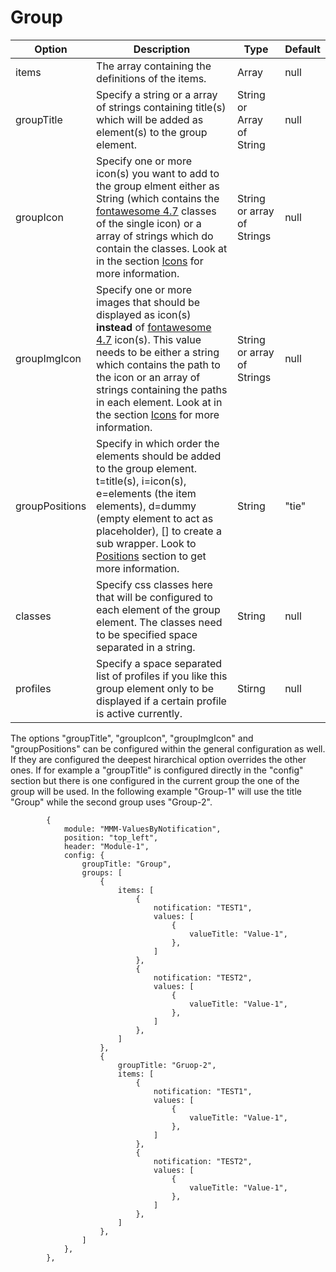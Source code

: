 # Group

| Option  | Description | Type | Default |
| ------- | --- | --- | --- |
| items | The array containing the definitions of the items. | Array | null |
| groupTitle | Specify a string or a array of strings containing title(s) which will be added as element(s) to the group element. | String or Array of String | null |
| groupIcon | Specify one or more icon(s) you want to add to the group elment either as String (which contains the [fontawesome 4.7](https://fontawesome.com/v4/icons/) classes of the single icon) or a array of strings which do contain the classes. Look at in the section [Icons](icons.md) for more information. | String or array of Strings | null |
| groupImgIcon | Specify one or more images that should be displayed as icon(s) **instead** of [fontawesome 4.7](https://fontawesome.com/v4/icons/) icon(s). This value needs to be either a string which contains the path to the icon or an array of strings containing the paths in each element. Look at in the section [Icons](icons.md) for more information. | String or array of Strings | null |
| groupPositions | Specify in which order the elements should be added to the group element. t=title(s), i=icon(s), e=elements (the item elements), d=dummy (empty element to act as placeholder), [] to create a sub wrapper. Look to [Positions](positions.md) section to get more information. | String | "tie" |
| classes | Specify css classes here that will be configured to each element of the group element. The classes need to be specified space separated in a string. | String | null |
| profiles | Specify a space separated list of profiles if you like this group element only to be displayed if a certain profile is active currently. | Stirng | null |

The options "groupTitle", "groupIcon", "groupImgIcon" and "groupPositions" can be configured within the general configuration as well. If they are configured the deepest hirarchical option overrides the other ones.
If for example a "groupTitle" is configured directly in the "config" section but there is one configured in the current group the one of the group will be used. In the following example "Group-1" will use the title "Group" while the second group uses "Group-2".

```json5
        {
            module: "MMM-ValuesByNotification",
            position: "top_left",
            header: "Module-1",
            config: {
                groupTitle: "Group",
                groups: [
                    {
                        items: [
                            {
                                notification: "TEST1",
                                values: [
                                    {
                                        valueTitle: "Value-1",
                                    },
                                ]
                            },
                            {
                                notification: "TEST2",
                                values: [
                                    {
                                        valueTitle: "Value-1",
                                    },
                                ]
                            },
                        ]
                    },
                    {
                        groupTitle: "Gruop-2",
                        items: [
                            {
                                notification: "TEST1",
                                values: [
                                    {
                                        valueTitle: "Value-1",
                                    },
                                ]
                            },
                            {
                                notification: "TEST2",
                                values: [
                                    {
                                        valueTitle: "Value-1",
                                    },
                                ]
                            },
                        ]
                    },
                ]
            },
        },
```

